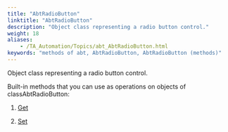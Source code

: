 ```yaml
--- 
title: "AbtRadioButton"
linktitle: "AbtRadioButton"
description: "Object class representing a radio button control."
weight: 18
aliases: 
    - /TA_Automation/Topics/abt_AbtRadioButton.html
keywords: "methods of abt, AbtRadioButton, AbtRadioButton (methods)"
---
```


Object class representing a radio button control.

Built-in methods that you can use as operations on objects of classAbtRadioButton:

1.  [Get](/TA_Automation/Topics/abt_Get_7.html)  

2.  [Set](/TA_Automation/Topics/abt_Set_7.html)  





